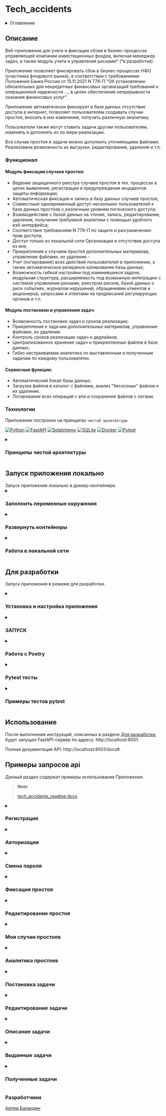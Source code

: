 # Tech_accidents

<details>
  <summary>Оглавление</summary>
  <ol>
    <li>
      <a href="#описание">Описание</a>
      <ul>
        <li><a href="#функционал">Функционал</a></li>
        <li><a href="#технологии">Технологии</a></li>
      </ul>
    </li>
    <li>
    <a href="#запуск-приложения-локально">Запуск приложения локально</a>
    <ul>
      <li><a href="#заполнить-переменные-окружения">Заполнить переменные окружения</a></li>
      <li><a href="#развернуть-контейнеры">Развернуть контейнеры</a></li>
      <li><a href="#работа-в-локальной-сети">Работа в локальной сети</a></li>
    </ul>
    </li>
    <li>
      <a href="#для-разработки">Для разработки</a>
      <ul>
        <li><a href="#установка-и-настройка-приложения">Установка и настройка приложения</a></li>
        <li><a href="#запуск">ЗАПУСК</a></li>
        <li><a href="#работа-с-poetry">Работа с Poetry</a></li>
        <li><a href="#тестирование">Pytest тесты</a></li>
        <li><a href="#примеры-тестов">Примеры тестов pytest</a></li>
      </ul>
    </li>
    <li><a href="#использование">Использование</a></li>
    <li>
      <a href="#примеры-запросов-api">Примеры запросов api</a>
      <ul>
        <li><a href="#регистрация">Регистрация</a></li>
        <li><a href="#авторизация">Авторизация</a></li>
        <li><a href="#смена-пароля">Смена пароля</a></li>
        <li><a href="#фиксация-простоя">Фиксация простоя</a></li>
        <li><a href="#редактирование-простоя">Редактирование простоя</a></li>
        <li><a href="#мои-случаи-простоев">Мои случаи простоев</a></li>
        <li><a href="#аналитика-простоев">Аналитика простоев</a></li>
        <li><a href="#постановка-задачи">Постановка задачи</a></li>
        <li><a href="#редактирование-задачи">Редактирование задачи</a></li>
        <li><a href="#описание-задачи">Описание задачи</a></li>
        <li><a href="#выданные-задачи">Выданные задачи</a></li>
        <li><a href="#полученные-задачи">Полученные задачи</a></li>
      </ul>
    </li>
   <li><a href="#разработчики">Разработчики</a></li>
  </ol>
</details>

## Описание

Веб-приложение для учета и фиксации сбоев в бизнес-процессах управляющей
компании инвестиционных фондов, включая менеджер задач, а также  модуль учета
и управления рисками* (*в разработке).

Приложение позволяет фиксировать сбои в бизнес-процессах НФО (участника фондового рынка),
в соответствии с требованиями Положения Банка России от 15.11.2021 N 779-П "Об установлении 
обязательных для некредитных финансовых организаций требований к операционной 
надежности ..., в целях обеспечения непрерывности оказания финансовых услуг".

Приложение автоматически фиксирует в базе данных отсутствие доступа в интернет, позволяет пользователям 
создавать случаи простоя, вносить в них изменения, получать различную аналитику.

Пользователи также могут ставить задачи другим пользователям, изменять и дополнять
их по мере реализации.

Все случаи простоя и задачи можно дополнить уточняющими файлами. Реализована возможность их выгрузки,
редактирования, удаления и т.п.

### Функционал

#### Модуль фиксации случаев простоя:
- Ведение защищенного реестра случаев простоя в тех. процессах в целях выявления, регистрации и предупреждения инцидентов защиты информации;
- Автоматическая фиксация и запись в базу данных случаев простоя;
- Совместный одновременный доступ нескольких пользователей к базе данных простоев с различным уровнем логического доступа;
- Взаимодействие с базой данных на чтение, запись, редактирование, удаление, получение требуемой аналитики с помощью удобного вэб-интерфейса;
- Соответствие требованиям N 779-П по защите и разграничению прав доступа;
- Доступ только из локальной сети Организации и отсутствие доступа из вне;
- Прикрепление к случаям простоя дополнительных материалав, управление файлами, их удаление.- 
- Учет (логирование) всех действий пользователей в приложении, а также автоматическое резервное копирование базы данных;
- Возможность гибкой настройки под изменившиеся задачи, модульная структура, расширяемость под возможную интеграцию
с системой управления рисками, реестром рисков, базой данных о риск событиях, журналом нарушений, обращениями клиентов
и акционеров, запросами и ответами на предписания регулирующих органов и т.п.

#### Модуль постановки и управления задач:
- Возможность постановки задач и сроков реализации;
- Прикрепление к задачам дополнительных материалав, управление файлами, их удаление.
- Контроль сроков реализации задач и дедлайнов;
- Централизованное хранение задач и прикрепленных файлов в базе данных;
- Гибко настраиваемая аналитика по выставленным и полученным задачам по каждому пользователю.

#### Сервисные функции:
- Автоматический бэкап базы данных;
- Загрузка файлов в каталог с файлами, анализ "бесхозных" файлов и их удаление.
- Логирование всех операций с апи и сохранение файлов с логами.

### Технологии

Приложение построено на принципах `чистой архитектуры`

[![Python][Python-badge]][Python-url]
[![FastAPI][FastAPI-badge]][FastAPI-url]
[![Sqlalchemy][Sqlalchemy-badge]][Sqlalchemy-url]
[![SQLite][SQLite-badge]][SQLite-url]
[![Docker][Docker-badge]][Docker-url]
[![Pytest][Pytest-badge]][Pytest-url]

<details>
  <summary><h3>Принципы чистой архитектуры</h3></summary> 
   
    Приложение строится на принципах чистой архитектуры.
    Чистая архитектура имеет множество разновидностей,
    но любая из них включает в себя 3 слоя (уровня): 
    
    - представления (API router)
    - бизнес-логики (services)
    - данных (repository).

  Это позволяет упростить внесение изменений в код, поскольку сразу понятно в каком слое, какие изменения нужно производить.

  Функции отдельных слоев в разрабатываемом приложении:

  1. Слой **представления** занимается:
     - Получением входных данных.
     - Передачей их в слой бизнес-логики и преобразованием в нужный формат при формировании ответа.
     - Валидацией данных только на наличие значений и правильный их формат (с помощью - Pydantic).
     - Форматированием выходных данных и определением в каком виде отдать данные получателю,
       (например, json для API или html для стандартной страницы, или какие кнопки прикрепить к сообщению в боте).


  2. Слой **бизнес-логики (services)** отвечает за:
     - Исполнение требований диктуемых заказчиком.
     - Валидацию бизнес правил.
       > **Note**
       > 
       > Разница между валидацией представления и валидацией бизнес-логики в том, что первая отвечает за наличие данных,
       а вторая за валидность их в той или иной ситуации.

     - Получение данных из слоя данных.
     - Формирование необходимых выходных данных.     - 
     
     Для получения или сохранения данных *(из базы данных, стороннего сервиса, API, ..)* из бизнес-уровня,
     необходимо использовать репозитории.


  3. Слой **данных (repository)** отвечает за:
     - получение и сохранение данных в базе данных или сторонних сервисах.
       > **Note**
       > 
       > Делать это за пределами уровня данных запрещено! 
       > 
       > Для получения данных из БД используется паттерн Репозиторий.
       > 
       > Он содержит как стандартные методы для получения данных по id, так и специализированные, 
       для получения сложных сущностей.

  Разделение логики приложения на несколько слоёв позволяет отделить бизнес-правила
  от логики и способа хранения данных или отображения их пользователям. 
</details>

<summary><h2>Запуск приложения локально</h2></summary>
Запуск приложения локально в доккер-контейнере.


<details>
  <summary><h3>Заполнить переменные окружения</h3></summary>

1. Создать и заполнить файл `.env`:

    ```dotenv
    # Общие настройки приложения
    APP_TITLE=Учет фактов простоя ИС
    APP_DESCRIPTION=Журнал учета фактов простоя информационной системы УК ПИФ
    CONNECTION_TEST_URL_BASE=https://www.agidel-am.ru  # Базовый url теста доступа в интернет
    CONNECTION_TEST_URL_2=https://www.ya.ru  # Дополнительный url теста доступа в интернет
    FILES_DOWNLOAD_DIR=uploaded_files  # Каталог для хранения дополнительных файлов, прикрепленных к задачам и простоям
    FILE_TYPE_DOWNLOAD=("doc", "docx", "xls", "xlsx", "img", "png", "txt", "pdf", "jpeg")
    MAX_FILE_SIZE_DOWNLOAD=10000  # Максимальный допустимый к загрузке размер файла в кб
    SLEEP_TEST_CONNECTION=20  # Интервал тестирования доступа к Интернет в секундах
    TIMEZONE_OFFSET=5  # Часовой пояс
    TOKEN_AUTH_LIFETIME_SEC=432000  # Срок жизни токена авторизации в секундах (60*60*24*5)


    # Переменные приложения
    SECRET_KEY=  # Cекретный ключ для генерации jwt-токенов

    # Переменные базы данных
    DB_BACKUP=False  # Включение(True) | Выключение(False) режим авто архивирования БД
    DB_BACKUP_DIR=db_backups # Название каталога для хранения архивов БД
    MAX_DB_BACKUP_FILES=50  # Максимальное количество файлов бэкапа БД
    SLEEP_DB_BACKUP=43200  # Интервал архивирования БД в сек (12 ч.)
    DATABASE_NAME=tech_accident_db_local.db  # Имя БД
    DATABASE_URL=sqlite+aiosqlite:///./tech_accident_db_local.db

    # Настройки логирования    
    FILE_NAME_IN_LOG=False  # If true: structlog.get_logger().bind(file_name=__file__)
    JSON_LOGS=True  # true: logs in json with JSONRenderer | false: colored logs with ConsoleRenderer
    LOG_LEVEL=INFO  # Уровень логирования
    LOG_DIR=logs  # Директория для сохранения логов. По умолчанию - logs в корневой директории
    LOG_FILE=app.log  # Название файла с логами
    LOG_FILE_SIZE=10485760  # Максимальный размер файла с логами, в байтах
    LOG_FILES_TO_KEEP=5  # Количество сохраняемых файлов с логами

    # Настройки используемых тех.процессов
    INTERNET_ACCESS_TECH_PROCESS=25  # Наиболее критический к отсутствию доступа в Интернет ТП в Организации 
    TECH_PROCESS={"DU_25": "25", "SPEC_DEP_26": "26", "CLIENTS_27": "27"}

    # Настройки угроз
    RISK_SOURCE="{\"ROUTER\": \"Риск инцидент: сбой в работе рутера.\",
    \"EQUIPMENT\": \"Риск инцидент: отказ оборудования.\",
    \"BROKER\": \"Риск инцидент: на стороне брокер.\",
    \"PO\": \"Риск инцидент: ПО.\",
    \"PROVAIDER\": \"Риск инцидент: сбой на стороне провайдер.\",
    \"ANOTHER\": \"Иное\"}"

    # Настройки персонала для постановки задач 
    # (вставить строку из эндпоинта /api/users и разбить по указанному примеру)
    BOT_USER=2  # "id" бота, от имени которого фиксируются простои в автоматическом режиме
    STAFF="{\"1\": \"user@example.com\", \"2\": \"auto@example.com\",
    \"3\": \"true2@example.com\", \"4\": \"user5@example.com\",
     \"5\": \"test_user_ex@example.com\", \"6\": \"user54378@example.com\"}"
    ```

   > **Note**
   > 
   > [Полный пример переменных окружения](env.example).

   > **Note**
   > 
   > Для наполнения переменной `STAFF` в файле `.env` списком `e-mail` пользователей необходимо:
   > - выбрать эндпоинт [GET/api/users](http://localhost:8001/docs#/users/get_all_active_api_users_get)
   > под правами админа
   > ![Изображение](media/get_api_users.png)
   > - Скопировать строковое представление пользователей и вставить его в переменную `STAFF` в файле `.env`:
   > >`STAFF="{\"1\": \"user@example.com\", \"2\": \"auto@example.com\", \"3\": \"true2@example.com\"}"` 

   > **Note**
   > 
   > Кастомизировать настройки проекта можно также в файле `src/api/constants.py`

</details>

<details>
  <summary><h3>Развернуть контейнеры</h3></summary>

2. Перед запуском контейнеров убедиться, что в проекте `"рабочие миграции"`:
   > **Note**
   > 
   > - Если возникает ошибка миграций, необходимо удостовериться, что директория с миграциями пуста!!!;
   >   `C:\...\tech_accidents\src\core\db\migrations\versions` 
   > - Если миграции в ней есть - очистить директорию от миграций.
   > - Если миграций нет, необходимо запустить `автогенерацию миграций`:
   >  `alembic revision --autogenerate -m "first_migration"`

3. При наличии "рабочих миграций" - можно собрать и запустить контейнеры из файла `infra/docker-compose.local.yml`. 
Эта команда создаст и запустит контейнер бэкэнда.
   > **Note**
   > 
   > Перед запуском контейнеров необходимо убедиться, что нет ранее запущенного контейнера
   > `tech_accidents_backend`. 
   > 
   > Если же он имеется - необходимо перед запуском сборки контейнера
   > удалить прежний контейнер `tech_accidents_backend` и его образ!

    ```shell
    docker compose -f infra/docker-compose.local.yml up
    ```
   > **Note**
   > 
   > После успешного запуска контейнера, можно проверить работу приложения на тестовом эндпоинте:
   > 1. Выбрать тестовый эндпоинт проверки доступа к сети интернет: 
   [GET/api/test_get_url](http://localhost:8001/docs#/services/test_get_url_api_test_get_url_get)
   > ![Изображение](media/test_get_url.png)
   > 2. Нажать кнопку `Try it out`.
   > 3. Нажать кнопку `Execute`.
   > 4. Убедиться, что получен ответ `200` в теле ответа `Response body`.

4. После успешного запуска контейнеров, выполните следующую команду, которая войдет в контейнер и выполнит миграции:
   > **Note**
   > 
   > Перед выполнением следующей команды необходимо убедиться, что контейнер запущен.
   > Остановить работу контейнеров в терминале можно сочетанием клавиш `CTRL + C`
   > Команду необходимо выполнять либо в новом терминале, либо запускать контейнер в "десктопной версии" Доккер.
   
    ```shell
    docker exec -it tech_accidents_backend sh -c "alembic upgrade head"
    ```
5. <a href="#запуск">ЗАПУСК</a></li>
</details>

<details>
  <summary><h3>Работа в локальной сети</h3></summary>
  Для запуска приложения в локальной сети необходимо выполнить следующие шаги.

1. Запустить приложение локально в контейнере Docker:
<a href="#запуск-приложения-локально">Запуск приложения локально</a>
   > **Note**
   > 
   > В приложении используется следующий проброс портов в Docker-контейнере:
   >  ```shell
   >  ports:
   >  "8001:8001"
   >  ```
   > Изменить проброс портов Docker-контейнера можно в файле: `infra/docker-compose.local.yml`.

2. Узнать `ip-адрес` "машины", на котором развернуто приложение в контейнере Docker:
- `сеть и Интернет > Ethernet > IPv4-адрес` вида: `192.168.???.??`, например: `192.192.192.92`
- тогда - адрес в браузере для доступа к приложению в локальной сети будет:
- `192.192.192.92:8001/docs#`

</details>


## Для разработки

  Запуск приложения в режиме для разработки.

<details>
  <summary><h3>Установка и настройка приложения</h3></summary>

  1. Клонировать репозиторий.

        ```shell    
        git clone git@github.com:ArtemBalandin81/tech_accidents.git
        cd tech_accidents

  2. Установить зависимости и активировать виртуальное окружение.

        ```shell
        poetry env use python3.11
        poetry shell
        poetry install     

  3. или указать путь до требуемой версии Python311, например:

        ```shell
        poetry env use /C/Users/79129/AppData/Local/Programs/Python/Python311/python.exe     
        poetry shell
        poetry install

  > **Note**
  > 
  > [Документация по установке Poetry](https://python-poetry.org/docs/#installation)

  > **Note**
  > 
  > You can get the path to your Python version by running
  > - `which python3.11` on Linux 
  > - or `py -0p` on Windows.
  
> **Note**
  > 
  > Посмотреть установленные зависимости: `poetry show` 

  4. <a href="#заполнить-env">Заполнить переменные окружения</a>

  > **Note**
  > [Полный пример переменных окружения](env.example).
</details>



<details>
  <summary><h3>ЗАПУСК</h3></summary>

  > **Note**
  > 
  > - Удостовериться, что директория с миграциями пуста!!!;
  >   `C:\...\tech_accidents\src\core\db\migrations\versions` 
  > - Если миграции в ней есть - очистить директорию от миграций.

  1. Применить миграции базы данных.

      ```shell
      alembic revision --autogenerate -m "first_migration"
      alembic upgrade head

  2. Запустить сервер приложения.

      ```shell
      uvicorn src:app --port 8001 --reload
   
  3. Зарегистрировать первого пользователя, например:
      ```shell
      email: user@example.com
      password: string_string

  > **Note**
  > 
  > 1. Выбрать эндпоинт регистрации: 
  [POST/api/auth/register](http://localhost:8001/docs#/users/users_patch_current_user_api_users_me_patch)
  ![Изображение](media/registration.jpg)
  > 2. Нажать кнопку `Try it out`.
  > 3. Заполнить `"email"` и `"password"`.
  > 4. Нажать кнопку `Execute`.
  > 5. Удостовериться что получен ответ 200: `"Успешная регистрация"`.

  4. Создать `пользователя-бота` с `id=2` в БД для автоматической фиксации простоев:

      ```shell
      - email: auto@example.com
      - password: string_string
      - id=2
  > **Note**
  > 
  > При отсутствии пользователя-бота `auto@example.com` с `id=2` в БД 
  > возможны ошибки в работе приложения при автоматической фиксации простоев!!!

  5. Удостовериться, что зарегистрированные пользователи появились в БД (например с помощью `dbeaver`).

  ![Изображение](media/registered_users.png)

  6. Установить права администратора одному из пользователей в столбце таблицы `is_superuser`
  и применить изменения, нажав кнопку `обновить` в `dbeaver`.

  7. Далее можно работать с приложением, изучив примеры: <a href="#использование">Использование</a>

  > **Note**
  > 
  > ! Настройки приложения в первую очередь зависят от настроек переменных окружения.
  > 
  > !!! Если при изменеии каких-либо переменных в `settings` приложение не реагирует должным образом
  > проверьте настройки `.env`
  > 
  > Изменения в `.env` применяются лишь после перезапуска приложения.

</details>



<details>
   <summary><h3>Работа с Poetry</h3></summary>
   В этом разделе представлены наиболее часто используемые команды.

   ```shell
      - Активировать среду: poetry shell
      - Деактивировать: exit
      - Установить зависимости из файла: poetry install
      - Обновление пакетов: poetry update (poetry update ABC=1.3.2 BCD=1.2.3)
      - Добавить новую библиотеку: poetry add --dev <package name> 
      (poetry add "pygame>=2" или poetry add pygame@^2)
      - Удалить библиотеку: poetry remove <package name>
      - Посмотреть зависимости: poetry show
      - Generating requirements.txt: poetry export --without-hashes > requirements.txt

   ```

   Подробнее: https://python-poetry.org/docs/cli/

   ### Настройка окружения проекта
   Установку необходимо выполнять через curl, как в документации.

```shell
poetry env use python3.11; poetry install
```

   1. Активировать виртуальное окружение

       ```shell
       poetry shell
       ```

   2. Добавить зависимость

       ```shell
       poetry add <package_name>
       ```

       > **Note**
      > Использование флага `--dev (-D)` позволяет установить зависимость,
      > необходимую только для разработки.
      > Это полезно для разделения develop и prod зависимостей.

   #### Запустить скрипт без активации виртуального окружения

   ```shell
   poetry run <script_name>.py
   ```
</details>



<details>
   <summary><h3>Pytest тесты</h3></summary>
   В этом разделе представлены наиболее часто используемые команды.

  - Запуск всех тестов: `pytest -vs`
  - Запуск всех тестов в 1 файле: `pytest -k test_filename.py -vs`
  - Запуск 1 теста: `pytest -k test_unauthorized_tries_suspension_urls -vs`

  > **Note**
  > 
  > Тесты запускаются в основном каталоге приложения.
  > 
  > Конфигурационный файл для тестов: `tests/conftest.py`.
  > 
  > Для отладки можно использовать:
  > - print(f'response_dir: {dir(response)}')
  > - print(f'RESPONSE__dict__: {response.__dict__}')
  > 
  > Для игнорирования предупреждений:
  > - `pytest -s -W ignore::DeprecationWarning`
</details>



<details>
   <summary><h3>Примеры тестов pytest</h3></summary>
   В этом разделе представлены примеры тестов.

  - Запуск всех тестов: `pytest -vs`
  - Запуск всех тестов в 1 файле: `pytest -k test_filename.py -vs`
  - Запуск 1 теста: `pytest -k test_unauthorized_tries_suspension_urls -vs`

  > **Note**
  > 
  > Тесты запускаются в основном каталоге приложения.
  > 
  > Конфигурационный файл для тестов: `tests/conftest.py`.
  > 
  > Для отладки можно использовать:
  > - print(f'response_dir: {dir(response)}')
  > - print(f'RESPONSE__dict__: {response.__dict__}')
  > 
  > Для игнорирования предупреждений:
  > - `pytest -s -W ignore::DeprecationWarning`

  #### Тестирование эндпоинтов простоев:

  - `pytest -k test_unauthorized_tries_suspension_urls -vs`
  - `pytest -k test_user_get_suspension_analytics_url -vs`
  - `pytest -k test_user_get_suspension_url -vs`
  - `pytest -k test_user_get_all_suspension_url -vs`
  - `pytest -k test_user_get_my_suspension_url -vs`
  - `pytest -k test_user_post_suspension_form_url -vs`
  - `pytest -k test_user_post_suspension_with_files_form_url -vs`
  - `pytest -k test_user_patch_suspension_url -vs`
  - `pytest -k test_super_user_delete_suspension_url -vs`
  - `pytest -k test_super_user_add_files_to_suspension_url -vs`

  #### Тестирование эндпоинтов задач:

  - `pytest -k test_unauthorized_tries_task_urls -vs`
  - `pytest -k test_user_get_task_url -vs`
  - `pytest -k test_user_get_all_tasks_url -vs`
  - `pytest -k test_user_get_all_tasks_opened_url -vs`
  - `pytest -k test_user_get_my_tasks_ordered_url -vs`
  - `pytest -k test_user_get_my_tasks_todo_url -vs`
  - `pytest -k test_user_post_task_form_url -vs`
  - `pytest -k test_user_post_task_with_files_form_url -vs`
  - `pytest -k test_user_patch_task_url -vs`
  - `pytest -k test_super_user_delete_task_url -vs`
  - `pytest -k test_super_user_add_files_to_task_url -vs`

  #### Тестирование эндпоинтов работы с файлами:

  - `pytest -k test_unauthorized_tries_file_urls -vs`
  - `pytest -k test_user_post_download_files_url -vs`
  - `ytest -k test_user_get_files_url -vs`
  - `pytest -k test_user_get_file_id_url -vs`
  - `pytest -k test_super_user_delete_file_id_url -vs`
  - `pytest -k test_super_user_delete_files_unused_url -vs`

  #### Тестирование администрирования пользователей:

  - `pytest -k test_unauthorized_tries_service_and_auth_urls -vs`
  - `pytest -k test_user_register_login_and_logout -vs`
  - `pytest -k test_password_policy -vs`
  - `pytest -k test_super_user_get_users_id -vs`
  - `pytest -k test_super_user_patch_users_id -vs`
  - `pytest -k test_user_patch_users_me -vs`
  - `pytest -k test_super_user_get_api_users -vs`
  - `pytest -k test_super_user_get_db_backup -vs`
</details>


## Использование

После выполнения инструкций, описанных в разделе [Для разработки](#для-разработки),
будет запущен FastAPI-сервер по адресу: http://localhost:8001.

Полная документация API: http://localhost:8001/docs#.

## Примеры запросов api

Данный раздел содержит примеры использования Приложения.
> **Note**
  > 
  > [tech_accidents_readme.docx](tech_accidents_readme.docx).


<details>
  <summary><h3>Регистрация</h3></summary>

  1. Выбрать эндпоинт регистрации: 
  [POST/api/auth/register](http://localhost:8001/docs#/users/users_patch_current_user_api_users_me_patch)
  ![Изображение](media/registration.jpg)
  2. Нажать кнопку `Try it out`.
  3. Заполнить `"email"` и `"password"`.
  4. Нажать кнопку `Execute`.
  5. Удостовериться что получен ответ 200: `"Успешная регистрация"`.
</details>


<details>
  <summary><h3>Авторизация</h3></summary>

  1. Войти на главную страницу, или выбрать любой эндпоинт с авторизацией: 
   <a href="#">http://localhost:8001/docs#</a>
   ![Изображение](media/autorization.png)
  2. Нажать кнопку `Autorize` или `замочек` авторизации справа.
  3. Ввести `username` и `password`.

> **Note**
   > 
   > Правами на изменение пароля обладают пользователь в эндпоинте:
   > [PATCH/api/users/me](http://localhost:8001/docs#/users/users_patch_current_user_api_users_me_patch)
   > а также администратор:
   > [PATCH/api/users/{id}](http://localhost:8001/docs#/users/users_patch_current_user_api_users_me_patch)

  4. Удостовериться, что получено подтверждение авторизации
  ![Изображение](media/autorization_ok.png)
</details>


<details>
  <summary><h3>Смена пароля</h3></summary>

  1. Выбрать эндпоинт редактирования текущего пользователя:
   [PATCH/api/users/me](http://localhost:8001/docs#/users/users_patch_current_user_api_users_me_patch)  
   ![Изображение](media/change_password.png)
  2. Нажать кнопку `Try it out`.
  3. Заполнить `"email"` и `"password"`.
  4. Нажать кнопку `Execute`.
  5. Удостовериться что получен ответ `200`.

> **Note**
   >
   > Изменить пароль также может пользователь с правами администратора в эндпоинте:
   > [PATCH/api/users/{id}](http://localhost:8001/docs#/users/users_patch_current_user_api_users_me_patch) 

> **Note**
   >
   > Пароли хранятся в БД в хешированном виде и не доступны для считывания
</details>


<details>
  <summary><h3>Фиксация простоя</h3></summary>

> **Note**
  >
  > Приложение с заданным интервалом в секундах (SLEEP_TEST_CONNECTION) автоматически проверяет
  > наличие доступа к двум адресам в сети интернет и при отсутствии доступа к обоим адресам -
  > заносит простой в БД:


  Зарегистрированный пользователь может занести случай простоя в БД

  1. Пройти авторизацию.
  2. Выбрать эндпоинт создания простоя:   
   [POST/api/suspensions/form](http://localhost:8001/docs#/Suspensions%20POST/create_new_suspension_by_form_api_suspensions_form_post)  
  3. Нажать кнопку `Try it out`.
  4. Заполнить поля формы:
   ![Изображение](media/suspensions_post.png)

   > **Note**
   > 
   > Для изменения источника угроз в форме выбора необходимо:
   > - изменить переменную `RISK_SOURCE` в файле `.env` списком требуемых названий угроз вида:
   > > `RISK_SOURCE="{\"ROUTER\": \"Риск инцидент: сбой в работе рутера.\", \"ANOTHER\": \"Иное\"}"`

   > **Note**
   > 
   > Для изменения тех-процессов в в форме выбора необходимо:
   > - изменить переменную `TECH_PROCESS` в файле `.env` списком требуемых названий техпроцессов вида:
   > > `TECH_PROCESS={"DU_25": "25", "SPEC_DEP_26": "26", "CLIENTS_27": "27"}`   

  5. Нажать кнопку `Execute`.
  6. Удостовериться, что случай простоя записался в БД `получен ответ 200`:
   ![Изображение](media/suspensions_post_200.png)
  > **Note**
  >
  > - Ответ содержит описание нового случая простоя в формате `json`.
  > - Имеется возможность скопировать данные в буфер обмана, 
  или экспортировать в `файл json`, (открывается любым текстовым редактором).
</details>


<details>
  <summary><h3>Редактирование простоя</h3></summary>
  Зарегистрированный пользователь - как автор простоя - может его редактировать.

> **Note**
  >
  > - Редактирвоание простоя также доступно админу.
  > - Созданный автоматически простой может редактировать только админ.
  > - *** Редактирование простоя через поля формы в разработке.

  1. Пройти авторизацию.
  2. Выбрать эндпоинт редактирования простоя: 
  [PATCH/api/suspensions/{suspension_id}](http://localhost:8001/docs#/Suspensions%20POST/partially_update_suspension_api_suspensions__suspension_id__patch)
  3. Нажать кнопку `Try it out`.
  4. Ввести уникальный номер простоя в БД, который необходимо отредактировать 
  (доступ лишь у автора простоя и админа).
  5. Заполнить json, или поля формы*** (доступ лишь у автора и админа):
   ![Изображение](media/suspension_patch.png)
  6. Нажать кнопку `Execute`.
</details>


<details>
  <summary><h3>Мои случаи простоев</h3></summary>
  Получение случаев простоя, зафиксированных пользователем:

  1. Пройти авторизацию.
  2. Выбрать эндпоинт простоев текущего пользователя: 
    [GET/api/suspensions/my_suspensions](http://localhost:8001/docs#/Suspensions%20GET/get_my_suspensions_api_suspensions_my_suspensions_get)
    ![Изображение](media/get_my_suspensions.png)
  3. Нажать кнопку `Try it out`.
  4. Нажать кнопку `Execute`.
  5. Удостовериться, что получен список простоев:
    ![Изображение](media/get_my_suspensions_200.png)
  > **Note**
  >
  > - Ответ содержит список простоев текущего пользователя в формате `json`, отсортированный по дате добавления.
  > - Позволяет получить все зафиксированные текущим пользователем простои и их `id`.
  > - Имеется возможность скопировать список в буфер обмана, 
  или экспортировать в `файл json`, (открывается любым текстовым редактором).
</details>


<details>
  <summary><h3>Аналитика простоев</h3></summary>

  Анализ простоев за период по всем, или одному из пользователей:

  1. Авторизация не требуется.
  2. Выбрать эндпоинт аналитики простоев: 
    [GET/api/suspensions/analytics](http://localhost:8001/docs#/Suspensions%20ANALYTICS/get_all_for_period_time_api_suspensions_analytics_get)
    ![Изображение](media/get_analytics_suspensions.png)
  3. Нажать кнопку `Try it out`.
  4. Задать период по предложенному шаблону ввода данных.
  5. Если оставить поле `«id пользователя»` пустым, будет получена аналитика по всем пользователям
  за выбранный период (или по конкретному пользователю, если указать «id»).
  6. Нажать кнопку `Execute`.
  7. В ответе содержится:
     - Итого минут простоев в периоде;
     - Итого количество простоев за период;
     - Самый длинный простой в периоде;
     - Дата и время последнего по времени простоя;
     - Список простоев за выбранный период:
    ![Изображение](media/get_analytics_suspensions_200.png)
  > **Note**
  >
  > - Ответ содержит аналитику и список простоев текущего пользователя (или всех) в формате `json`,
  > отсортированный по дате добавления.
  > - Позволяет получить все зафиксированные текущим пользователем простои и их `id`.
  > - Имеется возможность скопировать список в буфер обмана, 
  или экспортировать в `файл json`, (открывается любым текстовым редактором).

  > **Note**
  > 
  > Для получения списка `id` и `e-mail` всех пользователей необходимо:
  > - выбрать эндпоинт [GET/api/users](http://localhost:8001/docs#/users/get_all_active_api_users_get)
  > под правами админа
  > ![Изображение](media/get_api_users.png)
  > - Нажать кнопку `Try it out`.
  > - Нажать кнопку `Execute` и посмотреть список пользователей вида:
  > `"{\"1\": \"user@example.com\", \"2\": \"auto@example.com\", \"3\": \"true2@example.com\"}"` в ответе эндпоинта.

</details>



<details>
  <summary><h3>Постановка задачи</h3></summary>
  Постановка задачи пользователем (заказчиком задачи) исполнителю.

  1. Пройти авторизацию.
  2. Выбрать эндпоинт постановки задач: 
    [POST/api/tasks/post_task_form](http://localhost:8001/docs#/%D0%97%D0%B0%D0%B4%D0%B0%D1%87%D0%B8%3A%20%D0%BD%D0%B0%D0%B7%D0%BD%D0%B0%D1%87%D0%B8%D1%82%D1%8C%20%D0%B7%D0%B0%D0%B4%D0%B0%D1%87%D1%83/create_new_task_by_form_api_tasks_post_task_form_post)
  3. Нажать кнопку `Try it out`.
  4. Заполнить поля формы:
    ![Изображение](media/tasks_post.png)

  > **Note**
  > 
  > К задаче можно прикреплять `файлы` с уточняющей информацией. Допустимый формат и размер файлов задается
  > в настройках проекта. 
  > 
  > Файлы можно добавить с использованием двух эндпоинтов: 
  > - [POST/api/tasks/post_task_form](http://localhost:8001/docs#/%D0%97%D0%B0%D0%B4%D0%B0%D1%87%D0%B8%3A%20%D0%BD%D0%B0%D0%B7%D0%BD%D0%B0%D1%87%D0%B8%D1%82%D1%8C%20%D0%B7%D0%B0%D0%B4%D0%B0%D1%87%D1%83/create_new_task_by_form_api_tasks_post_task_form_post) 
  > позволяет добавить задачу и 1 `необязательный (опциональный)` файл, прикрепленный к ней.
  > - [POST/api/tasks/post_task_with_files_form](http://localhost:8001/docs#/%D0%97%D0%B0%D0%B4%D0%B0%D1%87%D0%B8%3A%20%D0%BD%D0%B0%D0%B7%D0%BD%D0%B0%D1%87%D0%B8%D1%82%D1%8C%20%D0%B7%D0%B0%D0%B4%D0%B0%D1%87%D1%83/create_new_task_by_form_with_files_api_tasks_post_task_with_files_form_post) 
  > позволяет добавить задачу и 1 или несколько `обязательных файлов`, прикрепленный к ней
  

  > **Note**
  > 
  > Для наполнения переменной `STAFF` в файле `.env` списком `e-mail` пользователей необходимо:
  > - выбрать эндпоинт [GET/api/users](http://localhost:8001/docs#/users/get_all_active_api_users_get)
  > под правами админа
  > ![Изображение](media/get_api_users.png)
  > - Скопировать строковое представление пользователей и вставить его в переменную `STAFF` в файле `.env`:
  > >`STAFF="{\"1\": \"user@example.com\", \"2\": \"auto@example.com\", \"3\": \"true2@example.com\"}"` 

  > **Note**
  > 
  > Если новый исполнитель зарегистрировался в БД, но его еще нет в полях выбора формы 
  > можно задать его `e-mail` в поле `Почта исполнителя не из списка`

  > **Note**
  > 
  > Для изменения тех-процессов в форме выбора необходимо:
  > - изменить переменную `TECH_PROCESS` в файле `.env` списком требуемых названий техпроцессов вида:
  > > `TECH_PROCESS={"DU_25": "25", "SPEC_DEP_26": "26", "CLIENTS_27": "27"}`
   
  7. Нажать кнопку `Execute`.
  8. Удостовериться, что задача была записана в БД `получен ответ 200`!
  > **Note**
  >
  > - Ответ содержит описание новой задачи в формате `json`.
  > - Имеется возможность скопировать данные в буфер обмана, 
  или экспортировать в `файл json`, (открывается любым текстовым редактором).
</details>


<details>
  <summary><h3>Редактирование задачи</h3></summary>
  Редактирование задачи пользователем (заказчиком задачи), или админом.

  1. Пройти авторизацию.
  2. Выбрать эндпоинт редактирования задачи: 
    [PATCH/api/tasks/{task_id}](http://localhost:8001/docs#/%D0%97%D0%B0%D0%B4%D0%B0%D1%87%D0%B8%3A%20%D0%BD%D0%B0%D0%B7%D0%BD%D0%B0%D1%87%D0%B8%D1%82%D1%8C%20%D0%B7%D0%B0%D0%B4%D0%B0%D1%87%D1%83/partially_update_task_by_form_api_tasks__task_id__patch)
  ![Изображение](media/tasks_patch.jpg)
  3. Нажать кнопку `Try it out`.
  4. Ввести уникальный номер задачи в БД, которую необходимо отредактировать.
  > **Note**
  >
  > - Доступ лишь у заказчика задачи и админа;
  > - Уникальный номер задачи можно получить в эндпоинте выданных пользователем задач:
  > [GET/api/tasks/my_tasks_ordered](http://localhost:8001/docs#/Tasks%20GET/get_my_tasks_ordered_api_tasks_my_tasks_ordered_get)
  
  5. Заполнить поля формы и отметить, выполнена ли задача
  > **Note**
  >
  > - `«True»` - выполнена, `«False»` - еще в работе.
  > - Если поля не заполнять, они останутся прежними.
  >- К задаче можно прикрепить новый файл, или не прикреплять.
  > Чтобы добавить несколько файлов - необходимо редактировать задачу несколько раз.
  > - В случае выбора `«Удалить все прикрепленные файлы»`, все дополнительные файлы, прикрепленные к задаче,
  > будут удалены безвозвратно как из БД, так и физически из каталога файлов.
  

  6. Нажать кнопку `Execute`.
  7. Удостовериться, что задача отредактирована: ![Изображение](media/tasks_patch_200.png)
  > **Note**
  >
  > - Ответ содержит описание отредактированной задачи в формате `json`.
  > - Имеется возможность скопировать данные в буфер обмана, 
  или экспортировать в `файл json`, (открывается любым текстовым редактором).
</details>


<details>
  <summary><h3>Описание задачи</h3></summary>
  Подробное описание задачи, с возможностью получения прикрепленных к ней файлов.
  
  1. Пройти авторизацию.
  2. Выбрать эндпоинт выданных пользователем задач: 
    [GET/api/tasks/{task_id}](http://127.0.0.1:8001/docs#/Задачи%3A%20посмотреть%20задачи/get_task_by_id_api_tasks__task_id__get)
  ![Изображение](media/get_task_id.png)
  3. Нажать кнопку `Try it out`.
  4. Выбрать формат отображения: `json` или `files` (дополнительно нажать `download_file`).
  5. Нажать кнопку `Execute`.
  > **Note**
  >
  > - Ответ содержит подробное описание о задаче в формате `json`.
  > - Имеется возможность скопировать данные в буфер обмана, 
  или экспортировать в `файл json`, (открывается любым текстовым редактором).
  > - В случае выбора опции `files` будет предложено загрузить прикрепленные к задаче файлы в `zip-архиве`.
  > ![Изображение](media/download_file.png)
</details>


<details>
  <summary><h3>Выданные задачи</h3></summary>
  Список задач, выданных пользователем.
  
  1. Пройти авторизацию.
  2. Выбрать эндпоинт выданных пользователем задач: 
    [GET/api/tasks/my_tasks_ordered](http://localhost:8001/docs#/%D0%97%D0%B0%D0%B4%D0%B0%D1%87%D0%B8%3A%20%D0%BF%D0%BE%D1%81%D0%BC%D0%BE%D1%82%D1%80%D0%B5%D1%82%D1%8C%20%D0%B7%D0%B0%D0%B4%D0%B0%D1%87%D0%B8/get_my_tasks_ordered_api_tasks_my_tasks_ordered_get)
  ![Изображение](media/my_tasks_ordered.png)
  3. Нажать кнопку `Try it out`.
  4. Нажать кнопку `Execute`.
  > **Note**
  >
  > - Ответ содержит отстортированный по сроку исполнения
  > список выданных пользователем еще нерешенных задач в формате `json`.
  > - Имеется возможность скопировать данные в буфер обмана, 
  или экспортировать в `файл json`, (открывается любым текстовым редактором).
</details>


<details>
  <summary><h3>Полученные задачи</h3></summary>
  Список задач, полученных пользователем.
  
  1. Пройти авторизацию.
  2. Выбрать эндпоинт полученных пользователем задач: 
    [GET/api/tasks/my_tasks_todo](http://127.0.0.1:8001/docs#/Задачи%3A%20посмотреть%20задачи/get_my_tasks_todo_api_tasks_my_tasks_todo_get)
  ![Изображение](media/my_tasks_todo.png)
  3. Нажать кнопку `Try it out`.
  4. Нажать кнопку `Execute`.
  > **Note**
  >
  > - Ответ содержит отстортированный по сроку исполнения
  > список полученных пользователем еще нерешенных задач в формате `json`.
  > - Имеется возможность скопировать данные в буфер обмана, 
  или экспортировать в `файл json`, (открывается любым текстовым редактором).
</details>


### Разработчики
  [Артем Баландин](https://github.com/ArtemBalandin81)


<!-- MARKDOWN LINKS & BADGES -->
[Python-url]: https://www.python.org/
[Python-badge]: https://www.python.org/static/community_logos/python-powered-w-70x28.png

[FastAPI-url]: https://fastapi.tiangolo.com/
[FastAPI-badge]: https://img.shields.io/badge/FastAPI-005571?style=for-the-badge&logo=fastapi

[SQLite-url]: https://www.sqlite.org/
[SQLite-badge]: https://img.shields.io/badge/sqlite-%2307405e.svg?style=for-the-badge&logo=sqlite&logoColor=white

[Docker-url]: https://www.docker.com/
[Docker-badge]: https://img.shields.io/badge/docker-%230db7ed.svg?style=for-the-badge&logo=docker&logoColor=white

[Postgres-url]: https://www.postgresql.org/
[Postgres-badge]: https://img.shields.io/badge/postgres-%23316192.svg?style=for-the-badge&logo=postgresql&logoColor=white

[Sqlalchemy-url]: https://www.sqlalchemy.org/
[Sqlalchemy-badge]: https://img.shields.io/badge/sqlalchemy-2.0-brightgreen?style=for-the-badge&logo=sqlalchemy&logoColor=%23D71F00&color=%23D71F00

[Pytest-url]: https://docs.pytest.org/en/stable/index.html
[Pytest-badge]: https://img.shields.io/badge/pytest-black?style=for-the-badge&logo=pytest&logoColor=%230A9EDC
